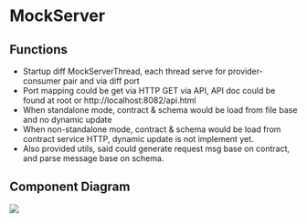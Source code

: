 # MockServer


## Functions

* Startup diff MockServerThread, each thread serve for provider-consumer pair and via diff port
* Port mapping could be get via HTTP GET via API, API doc could be found at root or http://localhost:8082/api.html
* When standalone mode, contract & schema would be load from file base and no dynamic update
* When non-standalone mode, contract & schema would be load from contract service HTTP, dynamic update is not implement yet.
* Also provided utils, said could generate request msg base on contract, and parse message base on schema. 


## Component Diagram

<img src="https://plantuml-server.kkeisuke.app/svg/bLLDZzem4BtdLxWSMYgr6xNggQU5BFjHmJQ2eAedP981t3fsQZkmgEf_xpXVc40GcqliySoRDyzZ-rORgaoUSkyD4p7F4yWL9njZCltLznNTtQoPsUJBN8EAfJ0Wp4qiKt_AOgeI-SmW0-u7Npw6d0epdupzb6e32asBGAQP53OYimdUaLnWQ8e6OZP0Lf9pkMDYJJWJGAX8oD4oKnf7ac1gmcLCETyZHasJd2RmneEVt-VHOZowZnRJfuV7oFD2K5gAFbBNUGhgqmVIcsCfFVpVmTQFm9BjlM_xVSRre1gV-CxsE4WNenTZ_OsYiPc1sh8OogZ2GYeJ-dlMHh56jHZAN2HKxViqO-WyaV5lwsTXoL-FuDVKrD_1Sg6BHVISOl8ViAoSAyCWOqKw51BKpI-wfVNAAkTa43wHmpBoAE4hAdVBVehP0nfl2jhsRwE_LIYMseHccTsVcP4A6e2QNsn3dCATwG6eLrbmjnLnCC_GMJ4EGwgXfdJlpYtYp62FK8xP4IafJBKFQMH_IsRedj8JkccZzO7pf6th8FuQz8FaHmcSdN1Khgpau1Tj5D3a0dxfS8HTnJYueP8nQ8tKBNr01PqKf2E7miO9ECDXrKNbnCLzjkAtzm4xV0gyGm87jFSOHI5v64MexWEO0UUrhayYWHV4wOOvgR_UfW1d1eY07TuQLLclWHbjaTemrtR7DxcvapjXbIhC9r2rzcV1NQXds3dDVXciMw5Q7ZtS5mhvQp1b_zMMYyMs3cWbs219oE4GNYFL5H3kNNKX46iYSyCuMU5JO9WKLVWnK_TUmbupBEwaNRcrAcs2fYZm1QP7OJN7Cp6jcwbzKJNfnX93wqqx4RVXrnbVf7RY_vK7otcyZju4sopsK5fLdTCTIbKdTvwpCnT858JbU_4dnnOa4xskZx9x4xIVkEjEyIiGhkfoxnP4We_yVm00.svg" >


